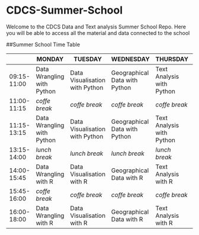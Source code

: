 # CDCS-Summer-School

Welcome to the CDCS Data and Text analysis Summer School Repo.
Here you will be able to access all the material and data connected to the school


##Summer School Time Table

| |MONDAY|TUESDAY|WEDNESDAY|THURSDAY|FRIDAY|
|---|---|---|---|---|---|
|09:15-11:00|Data Wrangling with Python|Data Visualisation with Python|Geographical Data with Python|Text Analysis with Python|Networking Analysis with Python|
|11:00-11:15|*coffe break*|*coffe break*|*coffe break*|*coffe break*|*coffe break*|
|11:15-13:15|Data Wrangling with Python|Data Visualisation with Python|Geographical Data with Python|Text Analysis with Python|Networking Analysis with Python|
|13:15-14:00|*lunch break*|*lunch break*|*lunch break*|*lunch break*|*lunch break*|
|14:00- 15:45|Data Wrangling with R|Data Visualisation with R|Geographical Data with R|Text Analysis with R|Networking Analysis with R|
|15:45-16:00|*coffe break*|*coffe break*|*coffe break*|*coffe break*|*coffe break*|
|16:00-18:00|Data Wrangling with R|Data Visualisation with R|Geographical Data with R|Text Analysis with R|Networking Analysis with R|


